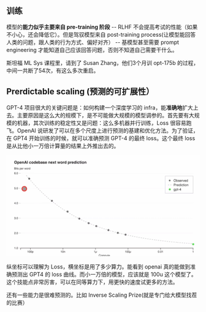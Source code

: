 ## 训练
模型的**能力似乎主要来自 pre-training 阶段** -- RLHF 不会提高考试的性能（如果不小心，还会降低它）。但是驾驭模型来自 post-training process(让模型能回答人类的问题，跟人类的行为方式、偏好对齐） -- 基模型甚至需要 prompt engineering 才能知道自己应该回答问题，否则不知道自己需要干什么。

斯坦福 ML Sys 课程里，请到了 Susan Zhang，他们3个月训 opt-175b 的过程，中间一共断了54次，有这么多次重启。
## Prerdictable scaling (预测的可扩展性）
GPT-4 项目很大的关键问题是：如何构建一个深度学习的 infra，能**准确地**扩大上去。主要原因是这么大的规模下，是不可能做大规模的模型调参的。首先要有大规模的机器，其次训练的稳定性又是问题：这么多机器并行训练，Loss 很容易跑飞。OpenAI 说研发了可以在多个尺度上进行预测的基建和优化方法。为了验证，在 GPT4 开始训练的时候，就可以准确预测 GPT-4 的最终 loss。这个最终 loss 是从比他小一万倍计算量的结果上外推出去的。

![](imgs/GPT4-predictable-scaling.png)

纵坐标可以理解为 Loss，横坐标是用了多少算力。能看到 openai 真的能做到准确预测出 GPT4 的 loss 曲线。而小一万倍的模型，应该就是 100u 这个模型了。这个技能点非常厉害，可以在同等算力下，用更快的速度试更多的方法。

还有一些能力是很难预测的。比如 Inverse Scaling Prize(就是专门给大模型找茬的比赛）
